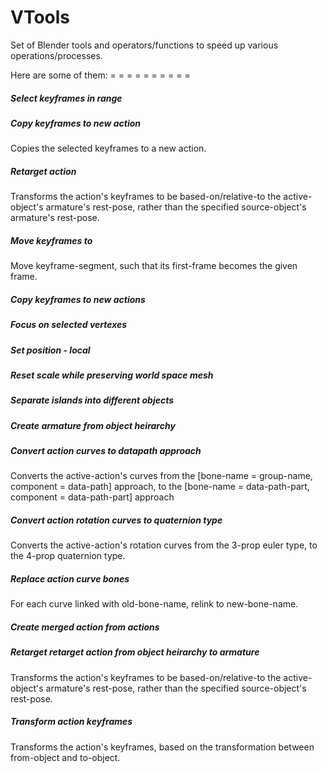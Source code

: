# VTools
Set of Blender tools and operators/functions to speed up various operations/processes.

Here are some of them:
= = = = = = = = = =

##### Select keyframes in range

##### Copy keyframes to new action
Copies the selected keyframes to a new action.

##### Retarget action
Transforms the action's keyframes to be based-on/relative-to the active-object's armature's rest-pose, rather than the specified source-object's armature's rest-pose.

##### Move keyframes to
Move keyframe-segment, such that its first-frame becomes the given frame.

##### Copy keyframes to new actions

##### Focus on selected vertexes

##### Set position - local

##### Reset scale while preserving world space mesh

##### Separate islands into different objects

##### Create armature from object heirarchy

##### Convert action curves to datapath approach
Converts the active-action's curves from the [bone-name = group-name, component = data-path] approach, to the [bone-name = data-path-part, component = data-path-part] approach

##### Convert action rotation curves to quaternion type
Converts the active-action's rotation curves from the 3-prop euler type, to the 4-prop quaternion type.

##### Replace action curve bones
For each curve linked with old-bone-name, relink to new-bone-name.

##### Create merged action from actions

##### Retarget retarget action from object heirarchy to armature
Transforms the action's keyframes to be based-on/relative-to the active-object's armature's rest-pose, rather than the specified source-object's rest-pose.

##### Transform action keyframes
Transforms the action's keyframes, based on the transformation between from-object and to-object.